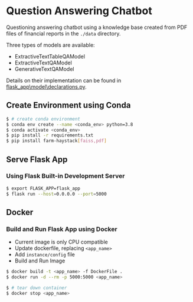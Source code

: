 # Question Answering Chatbot

Questioning answering chatbot using a knowledge base created from PDF files of financial reports in the `./data` directory. 

Three types of models are available:

* ExtractiveTextTableQAModel
* ExtractiveTextQAModel
* GenerativeTextQAModel

Details on their implementation can be found in [flask_app\model\declarations.py](flask_app\model\declarations.py).


## Create Environment using Conda

```bash
$ # create conda environment
$ conda env create --name <conda_env> python=3.8
$ conda activate <conda_env>
$ pip install -r requirements.txt
$ pip install farm-haystack[faiss,pdf]
```

## Serve Flask App

### Using Flask Built-in Development Server

```bash
$ export FLASK_APP=flask_app
$ flask run --host=0.0.0.0 --port=5000
```

## Docker

### Build and Run Flask App using Docker

* Current image is only CPU compatible
* Update dockerfile, replacing `<app_name>`
* Add `instance/config` file
* Build and Run Image

```bash
$ docker build -t <app_name> -f DockerFile .
$ docker run -d --rm -p 5000:5000 <app_name>

$ # tear down container
$ docker stop <app_name>
```
